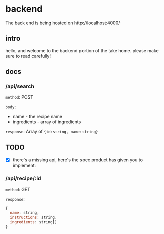 # backend

The back end is being hosted on http://localhost:4000/

## intro

hello, and welcome to the backend portion of the take home. please make sure to read carefully!

## docs

### /api/search

`method`: POST

`body`:

- name - the recipe name
- ingredients - array of ingredients

`response`: Array of `{id:string, name:string}`

## TODO

- [x] there's a missing api, here's the spec product has given you to implement:

### /api/recipe/:id

`method`: GET

`response`:

```js
{
  name: string,
  instructions: string,
  ingredients: string[]
}
```
